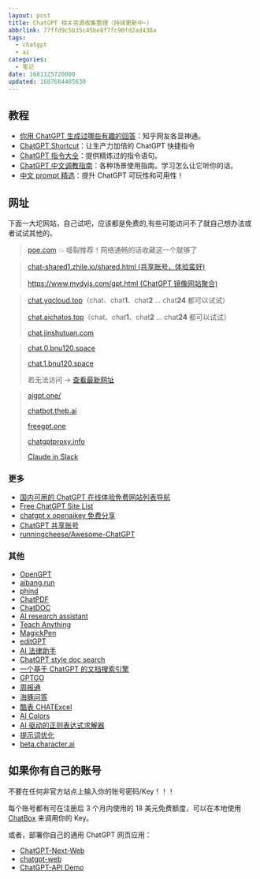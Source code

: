 ```yaml
---
layout: post
title: ChatGPT 相关资源收集整理（持续更新中~）
abbrlink: 77ffd9c5b35c45be8f7fc90fd2ad438a
tags:
  - chatgpt
  - ai
categories:
  - 笔记
date: 1681125720000
updated: 1687684485630
---
```

## 教程

* [你用 ChatGPT 生成过哪些有趣的回答](https://www.zhihu.com/question/570430650)：知乎网友各显神通。
* [ChatGPT Shortcut](https://www.aishort.top/)：让生产力加倍的 ChatGPT 快捷指令
* [ChatGPT 指令大全](https://www.explainthis.io/zh-hans/chatgpt)：提供精炼过的指令语句。
* [ChatGPT 中文调教指南](https://github.com/PlexPt/awesome-chatgpt-prompts-zh)：各种场景使用指南。学习怎么让它听你的话。
* [中文 prompt 精选](https://github.com/yzfly/wonderful-prompts)：提升 ChatGPT 可玩性和可用性！

## 网址

下面一大坨网站，自己试吧，应该都是免费的,有些可能访问不了就自己想办法或者试试其他的。

> [poe.com](https://poe.com) 💥 墙裂推荐！网络通畅的话收藏这一个就够了

> [chat-shared1.zhile.io/shared.html (共享账号，体验蛮好)](https://chat-shared1.zhile.io/shared.html)
>
> [https://www.mydyjs.com/gpt.html (ChatGPT 镜像网站聚合)](https://www.mydyjs.com/gpt.html)

> [chat.yqcloud.top](https://chat.yqcloud.top)（chat、chat**1**、chat**2** ... chat**24** 都可以试试）
>
> [chat.aichatos.top](https://chat3.aichatos.top)（chat、chat**1**、chat**2** ... chat**24** 都可以试试）
>
> [chat.jinshutuan.com](https://chat.jinshutuan.com)

> [chat.0.bnu120.space](https://chat.1.bnu120.space/)
>
> [chat.1.bnu120.space](https://chat.1.bnu120.space/)
>
> 若无法访问 → [查看最新网址](https://picgo.cdn.muspimerol.site/%E6%9C%80%E6%96%B0%E5%9F%9F%E5%90%8D.html)

> [aigpt.one/](https://aigpt.one/)
>
> [chatbot.theb.ai](https://chatbot.theb.ai)
>
> [freegpt.one](https://freegpt.one)
>
> [chatgptproxy.info](https://chatgptproxy.info)
>
> [Claude in Slack](https://www.anthropic.com/index/claude-now-in-slack)

### 更多

* [国内可用的 ChatGPT 在线体验免费网站列表导航](https://lzw.me/x/chatgpt-sites/)
* [Free ChatGPT Site List](https://cc.ai55.cc/)
* [chatgpt x openaikey 免费分享](https://freeopenai.xyz/)
* [ChatGPT 共享账号](https://terobox.com/)
* [runningcheese/Awesome-ChatGPT](https://github.com/runningcheese/Awesome-ChatGPT)

### 其他

* [OpenGPT](https://open-gpt.app/)
* [aibang.run](https://aibang.run)
* [phind](https://www.phind.com/)
* [ChatPDF](https://www.chatpdf.com/)
* [ChatDOC](https://chatdoc.com/)
* [AI research assistant](https://typeset.io/)
* [Teach Anything](https://www.teach-anything.com/)
* [MagickPen](https://magickpen.com)
* [editGPT](https://www.editgpt.app/)
* [AI 法律助手](https://github.com/lvwzhen/law-cn-ai)
* [ChatGPT style doc search](https://github.com/supabase-community/nextjs-openai-doc-search)
* [一个基于 ChatGPT 的文档搜索引擎](https://github.com/gorse-io/midsearch)
* [GPTGO](https://gptgo.ai)
* [周报通](https://zhoubaotong.com)
* [海豚问答](http://zhimachat.com/)
* [酷表 CHATExcel](https://chatexcel.com)
* [AI Colors](https://aicolors.co/)
* [AI 驱动的正则表达式求解器](https://regex.ai/)
* [提示词优化](https://promptperfect.jinaai.cn/)
* [beta.character.ai](https://beta.character.ai/)

## 如果你有自己的账号

不要在任何非官方站点上输入你的账号密码/Key！！！

每个账号都有可在注册后 3 个月内使用的 18 美元免费额度，可以在本地使用 [ChatBox](https://hub.fgit.ml/Bin-Huang/chatbox/releases) 来调用你的 Key。

或者，部署你自己的通用 ChatGPT 网页应用：

* [ChatGPT-Next-Web](https://github.com/Yidadaa/ChatGPT-Next-Web/blob/main/README_CN.md)
* [chatgpt-web](https://github.com/Chanzhaoyu/chatgpt-web)
* [ChatGPT-API Demo](https://github.com/ddiu8081/chatgpt-demo/blob/main/README.zh-CN.md)
